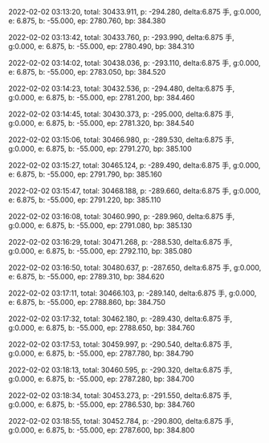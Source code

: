 2022-02-02 03:13:20, total: 30433.911, p: -294.280, delta:6.875 手, g:0.000, e: 6.875, b: -55.000, ep: 2780.760, bp: 384.380

2022-02-02 03:13:42, total: 30433.760, p: -293.990, delta:6.875 手, g:0.000, e: 6.875, b: -55.000, ep: 2780.490, bp: 384.310

2022-02-02 03:14:02, total: 30438.036, p: -293.110, delta:6.875 手, g:0.000, e: 6.875, b: -55.000, ep: 2783.050, bp: 384.520

2022-02-02 03:14:23, total: 30432.536, p: -294.480, delta:6.875 手, g:0.000, e: 6.875, b: -55.000, ep: 2781.200, bp: 384.460

2022-02-02 03:14:45, total: 30430.373, p: -295.000, delta:6.875 手, g:0.000, e: 6.875, b: -55.000, ep: 2781.320, bp: 384.540

2022-02-02 03:15:06, total: 30466.980, p: -289.530, delta:6.875 手, g:0.000, e: 6.875, b: -55.000, ep: 2791.270, bp: 385.100

2022-02-02 03:15:27, total: 30465.124, p: -289.490, delta:6.875 手, g:0.000, e: 6.875, b: -55.000, ep: 2791.790, bp: 385.160

2022-02-02 03:15:47, total: 30468.188, p: -289.660, delta:6.875 手, g:0.000, e: 6.875, b: -55.000, ep: 2791.220, bp: 385.110

2022-02-02 03:16:08, total: 30460.990, p: -289.960, delta:6.875 手, g:0.000, e: 6.875, b: -55.000, ep: 2791.080, bp: 385.130

2022-02-02 03:16:29, total: 30471.268, p: -288.530, delta:6.875 手, g:0.000, e: 6.875, b: -55.000, ep: 2792.110, bp: 385.080

2022-02-02 03:16:50, total: 30480.637, p: -287.650, delta:6.875 手, g:0.000, e: 6.875, b: -55.000, ep: 2789.310, bp: 384.620

2022-02-02 03:17:11, total: 30466.103, p: -289.140, delta:6.875 手, g:0.000, e: 6.875, b: -55.000, ep: 2788.860, bp: 384.750

2022-02-02 03:17:32, total: 30462.180, p: -289.430, delta:6.875 手, g:0.000, e: 6.875, b: -55.000, ep: 2788.650, bp: 384.760

2022-02-02 03:17:53, total: 30459.997, p: -290.540, delta:6.875 手, g:0.000, e: 6.875, b: -55.000, ep: 2787.780, bp: 384.790

2022-02-02 03:18:13, total: 30460.595, p: -290.320, delta:6.875 手, g:0.000, e: 6.875, b: -55.000, ep: 2787.280, bp: 384.700

2022-02-02 03:18:34, total: 30453.273, p: -291.550, delta:6.875 手, g:0.000, e: 6.875, b: -55.000, ep: 2786.530, bp: 384.760

2022-02-02 03:18:55, total: 30452.784, p: -290.800, delta:6.875 手, g:0.000, e: 6.875, b: -55.000, ep: 2787.600, bp: 384.800